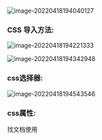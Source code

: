 ![image-20220418194040127](../../../blog/zheng-s/source/image/image-20220418194040127.png)



### CSS		导入方法:

![image-20220418194221333](../../../blog/zheng-s/source/image/image-20220418194221333.png)





![image-20220418194342948](../../../blog/zheng-s/source/image/image-20220418194342948.png)





### css选择器:

![image-20220418194543546](../../../blog/zheng-s/source/image/image-20220418194543546.png)

### css属性:

找文档使用